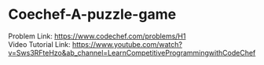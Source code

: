 # Coechef-A-puzzle-game
Problem Link: https://www.codechef.com/problems/H1  
Video Tutorial Link: https://www.youtube.com/watch?v=Sws3RFteHzo&ab_channel=LearnCompetitiveProgrammingwithCodeChef

